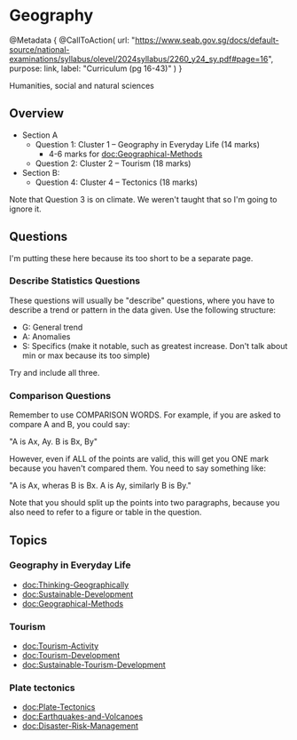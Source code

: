 # Geography

@Metadata {
    @CallToAction(
        url: "https://www.seab.gov.sg/docs/default-source/national-examinations/syllabus/olevel/2024syllabus/2260_y24_sy.pdf#page=16",
        purpose: link,
        label: "Curriculum (pg 16-43)"
    )
}

Humanities, social and natural sciences

## Overview

- Section A
    - Question 1: Cluster 1 – Geography in Everyday Life (14 marks)
        - 4-6 marks for <doc:Geographical-Methods>
    - Question 2: Cluster 2 – Tourism (18 marks)
- Section B:
    - Question 4: Cluster 4 – Tectonics (18 marks)

Note that Question 3 is on climate. We weren't taught that so I'm going to ignore it.

## Questions

I'm putting these here because its too short to be a separate page.

### Describe Statistics Questions

These questions will usually be "describe" questions, where you have to describe a trend or pattern in the data given.
Use the following structure:
- G: General trend
- A: Anomalies
- S: Specifics (make it notable, such as greatest increase. Don't talk about min or max because its too simple)

Try and include all three.

### Comparison Questions

Remember to use COMPARISON WORDS. For example, if you are asked to compare A and B, you could say:

"A is Ax, Ay. B is Bx, By"

However, even if ALL of the points are valid, this will get you ONE mark because you haven't compared them. You need to 
say something like:

"A is Ax, wheras B is Bx. A is Ay, similarly B is By."

Note that you should split up the points into two paragraphs, because you also need to refer to a figure or table in the 
question.

## Topics

### Geography in Everyday Life
- <doc:Thinking-Geographically>
- <doc:Sustainable-Development>
- <doc:Geographical-Methods>

### Tourism
- <doc:Tourism-Activity>
- <doc:Tourism-Development>
- <doc:Sustainable-Tourism-Development>

### Plate tectonics
- <doc:Plate-Tectonics>
- <doc:Earthquakes-and-Volcanoes>
- <doc:Disaster-Risk-Management>